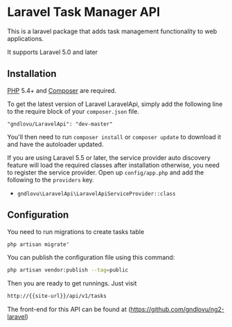 # Laravel Task Manager API
This is a laravel package that adds task management functionality to web applications.

It supports Laravel 5.0 and later

## Installation

[PHP](https://php.net) 5.4+ and [Composer](https://getcomposer.org) are required.

To get the latest version of Laravel LaravelApi, simply add the following line to the require block of your `composer.json` file.

```
"gndlovu/LaravelApi": "dev-master"
```

You'll then need to run `composer install` or `composer update` to download it and have the autoloader updated.

If you are using Laravel 5.5 or later, the service provider auto discovery feature will load the required classes after installation otherwise, you need to register the service provider. Open up `config/app.php` and add the following to the `providers` key.

* `gndlovu\LaravelApi\LaravelApiServiceProvider::class`


## Configuration

You need to run migrations to create tasks table

```bash
php artisan migrate"
```

You can publish the configuration file using this command:

```bash
php artisan vendor:publish --tag=public
```

Then you are ready to get runnings. Just visit 

```bash
http://{{site-url}}/api/v1/tasks
```

The front-end for this API can be found at (https://github.com/gndlovu/ng2-laravel)
